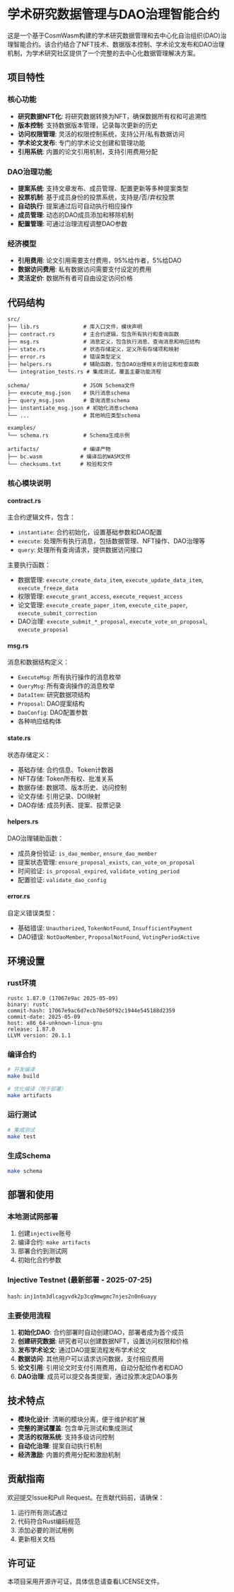 # 学术研究数据管理与DAO治理智能合约

这是一个基于CosmWasm构建的学术研究数据管理和去中心化自治组织(DAO)治理智能合约。该合约结合了NFT技术、数据版本控制、学术论文发布和DAO治理机制，为学术研究社区提供了一个完整的去中心化数据管理解决方案。

## 项目特性

### 核心功能
- **研究数据NFT化**: 将研究数据转换为NFT，确保数据所有权和可追溯性
- **版本控制**: 支持数据版本管理，记录每次更新的历史
- **访问权限管理**: 灵活的权限控制系统，支持公开/私有数据访问
- **学术论文发布**: 专门的学术论文创建和管理功能
- **引用系统**: 内置的论文引用机制，支持引用费用分配

### DAO治理功能
- **提案系统**: 支持文章发布、成员管理、配置更新等多种提案类型
- **投票机制**: 基于成员身份的投票系统，支持是/否/弃权投票
- **自动执行**: 提案通过后可自动执行相应操作
- **成员管理**: 动态的DAO成员添加和移除机制
- **配置管理**: 可通过治理流程调整DAO参数

### 经济模型
- **引用费用**: 论文引用需要支付费用，95%给作者，5%给DAO
- **数据访问费用**: 私有数据访问需要支付设定的费用
- **灵活定价**: 数据所有者可自由设定访问价格

## 代码结构

```
src/
├── lib.rs              # 库入口文件，模块声明
├── contract.rs         # 主合约逻辑，包含所有执行和查询函数
├── msg.rs              # 消息定义，包含执行消息、查询消息和响应结构
├── state.rs            # 状态存储定义，定义所有存储项和映射
├── error.rs            # 错误类型定义
├── helpers.rs          # 辅助函数，包含DAO治理相关的验证和检查函数
└── integration_tests.rs # 集成测试，覆盖主要功能流程

schema/                 # JSON Schema文件
├── execute_msg.json    # 执行消息schema
├── query_msg.json      # 查询消息schema
├── instantiate_msg.json # 初始化消息schema
└── ...                 # 其他响应类型schema

examples/
└── schema.rs           # Schema生成示例

artifacts/              # 编译产物
├── bc.wasm            # 编译后的WASM文件
└── checksums.txt      # 校验和文件
```

### 核心模块说明

#### contract.rs
主合约逻辑文件，包含：
- `instantiate`: 合约初始化，设置基础参数和DAO配置
- `execute`: 处理所有执行消息，包括数据管理、NFT操作、DAO治理等
- `query`: 处理所有查询请求，提供数据访问接口

主要执行函数：
- 数据管理: `execute_create_data_item`, `execute_update_data_item`, `execute_freeze_data`
- 权限管理: `execute_grant_access`, `execute_request_access`
- 论文管理: `execute_create_paper_item`, `execute_cite_paper`, `execute_submit_correction`
- DAO治理: `execute_submit_*_proposal`, `execute_vote_on_proposal`, `execute_proposal`

#### msg.rs
消息和数据结构定义：
- `ExecuteMsg`: 所有执行操作的消息枚举
- `QueryMsg`: 所有查询操作的消息枚举
- `DataItem`: 研究数据项结构
- `Proposal`: DAO提案结构
- `DaoConfig`: DAO配置参数
- 各种响应结构体

#### state.rs
状态存储定义：
- 基础存储: 合约信息、Token计数器
- NFT存储: Token所有权、批准关系
- 数据存储: 数据项、版本历史、访问控制
- 论文存储: 引用记录、DOI映射
- DAO存储: 成员列表、提案、投票记录

#### helpers.rs
DAO治理辅助函数：
- 成员身份验证: `is_dao_member`, `ensure_dao_member`
- 提案状态管理: `ensure_proposal_exists`, `can_vote_on_proposal`
- 时间验证: `is_proposal_expired`, `validate_voting_period`
- 配置验证: `validate_dao_config`

#### error.rs
自定义错误类型：
- 基础错误: `Unauthorized`, `TokenNotFound`, `InsufficientPayment`
- DAO错误: `NotDaoMember`, `ProposalNotFound`, `VotingPeriodActive`

## 环境设置

### rust环境
```
rustc 1.87.0 (17067e9ac 2025-05-09)
binary: rustc
commit-hash: 17067e9ac6d7ecb70e50f92c1944e545188d2359
commit-date: 2025-05-09
host: x86_64-unknown-linux-gnu
release: 1.87.0
LLVM version: 20.1.1
```

### 编译合约
```sh
# 开发编译
make build

# 优化编译（用于部署）
make artifacts
```

### 运行测试
```sh
# 集成测试
make test
```

### 生成Schema
```sh
make schema
```

## 部署和使用

### 本地测试网部署
1. 创建`injective`账号
2. 编译合约: `make artifacts`
3. 部署合约到测试网
4. 初始化合约参数

### Injective Testnet (最新部署 - 2025-07-25)
`hash`: `inj1ntm3dlcagyvdk2p3cq9mwgmc7njes2n0n6uayy
`
### 主要使用流程

1. **初始化DAO**: 合约部署时自动创建DAO，部署者成为首个成员
2. **创建研究数据**: 研究者可以创建数据NFT，设置访问权限和价格
3. **发布学术论文**: 通过DAO提案流程发布学术论文
4. **数据访问**: 其他用户可以请求访问数据，支付相应费用
5. **论文引用**: 引用论文时支付引用费用，自动分配给作者和DAO
6. **DAO治理**: 成员可以提交各类提案，通过投票决定DAO事务

## 技术特点

- **模块化设计**: 清晰的模块分离，便于维护和扩展
- **完整的测试覆盖**: 包含单元测试和集成测试
- **灵活的权限系统**: 支持多级访问控制
- **自动化治理**: 提案自动执行机制
- **经济激励**: 内置的费用分配和激励机制

## 贡献指南

欢迎提交Issue和Pull Request。在贡献代码前，请确保：
1. 运行所有测试通过
2. 代码符合Rust编码规范
3. 添加必要的测试用例
4. 更新相关文档

## 许可证

本项目采用开源许可证，具体信息请查看LICENSE文件。

